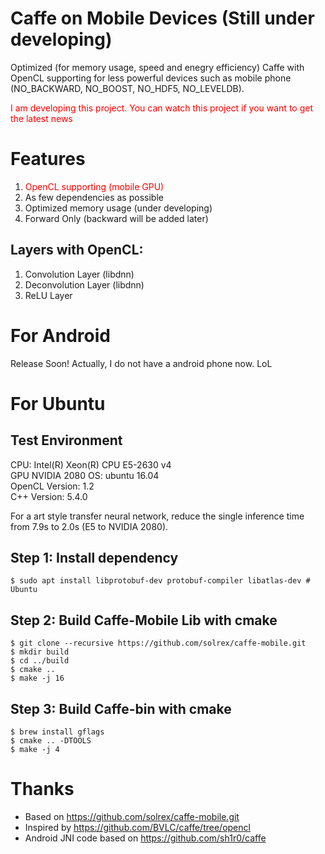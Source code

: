 Caffe on Mobile Devices (Still under developing)
==================

Optimized (for memory usage, speed and enegry efficiency) Caffe with OpenCL supporting for less powerful devices such as mobile phone (NO_BACKWARD, NO_BOOST, NO_HDF5, NO_LEVELDB). 

<span style="color:red"> I am developing this project. You can watch this project if you want to get the latest news </span>

# Features

1. <span style="color:red"> OpenCL supporting (mobile GPU) </span>
2. As few dependencies as possible
3. Optimized memory usage (under developing)
4. Forward Only (backward will be added later)

## Layers with OpenCL:
1. Convolution Layer (libdnn)
2. Deconvolution Layer (libdnn)
3. ReLU Layer

# For Android
Release Soon! Actually, I do not have a android phone now. LoL


# For Ubuntu

## Test Environment

CPU: Intel(R) Xeon(R) CPU E5-2630 v4  
GPU NVIDIA 2080
OS: ubuntu 16.04  
OpenCL Version: 1.2  
C++ Version: 5.4.0  

For a art style transfer neural network, reduce the single inference time from 7.9s to 2.0s (E5 to NVIDIA 2080).



## Step 1: Install dependency

```
$ sudo apt install libprotobuf-dev protobuf-compiler libatlas-dev # Ubuntu
```

## Step 2: Build Caffe-Mobile Lib with cmake

```
$ git clone --recursive https://github.com/solrex/caffe-mobile.git
$ mkdir build
$ cd ../build
$ cmake ..
$ make -j 16
```

## Step 3: Build Caffe-bin with cmake

```
$ brew install gflags
$ cmake .. -DTOOLS
$ make -j 4
```

# Thanks

 - Based on https://github.com/solrex/caffe-mobile.git
 - Inspired by https://github.com/BVLC/caffe/tree/opencl
 - Android JNI code based on https://github.com/sh1r0/caffe